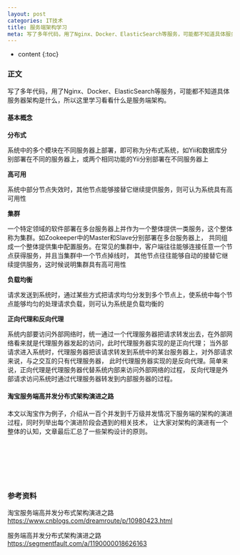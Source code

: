 ```yaml
---
layout: post
categories: IT技术
title: 服务端架构学习
meta: 写了多年代码，用了Nginx、Docker、ElasticSearch等服务，可能都不知道具体服务器架构是什么，所以这里学习看看什么是服务端架构。
---
```

* content
{:toc}

### 正文

写了多年代码，用了Nginx、Docker、ElasticSearch等服务，可能都不知道具体服务器架构是什么，所以这里学习看看什么是服务端架构。

#### 基本概念

**分布式**

系统中的多个模块在不同服务器上部署，即可称为分布式系统，如Yii和数据库分别部署在不同的服务器上，或两个相同功能的Yii分别部署在不同服务器上

**高可用**

系统中部分节点失效时，其他节点能够接替它继续提供服务，则可认为系统具有高可用性

**集群**

一个特定领域的软件部署在多台服务器上并作为一个整体提供一类服务，这个整体称为集群。如Zookeeper中的Master和Slave分别部署在多台服务器上，
共同组成一个整体提供集中配置服务。在常见的集群中，客户端往往能够连接任意一个节点获得服务，并且当集群中一个节点掉线时，
其他节点往往能够自动的接替它继续提供服务，这时候说明集群具有高可用性

**负载均衡**

请求发送到系统时，通过某些方式把请求均匀分发到多个节点上，使系统中每个节点能够均匀的处理请求负载，则可认为系统是负载均衡的

**正向代理和反向代理**

系统内部要访问外部网络时，统一通过一个代理服务器把请求转发出去，在外部网络看来就是代理服务器发起的访问，此时代理服务器实现的是正向代理；
当外部请求进入系统时，代理服务器把该请求转发到系统中的某台服务器上，对外部请求来说，与之交互的只有代理服务器，
此时代理服务器实现的是反向代理。简单来说，正向代理是代理服务器代替系统内部来访问外部网络的过程，
反向代理是外部请求访问系统时通过代理服务器转发到内部服务器的过程。


#### 淘宝服务端高并发分布式架构演进之路

本文以淘宝作为例子，介绍从一百个并发到千万级并发情况下服务端的架构的演进过程，同时列举出每个演进阶段会遇到的相关技术，
让大家对架构的演进有一个整体的认知，文章最后汇总了一些架构设计的原则。



<br/><br/><br/><br/><br/>
### 参考资料

淘宝服务端高并发分布式架构演进之路 <https://www.cnblogs.com/dreamroute/p/10980423.html>

服务端高并发分布式架构演进之路 <https://segmentfault.com/a/1190000018626163>

